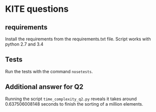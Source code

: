 KITE questions
==============

requirements
------------
Install the requirements from the requirements.txt file.
Script works with python 2.7 and 3.4

Tests
-----
Run the tests with the command `nosetests`.


Additional answer for Q2
------------------------
Running the script `time_complexity_q2.py` reveals it takes around
0.637506008148 seconds to finish the sorting of a million elements.